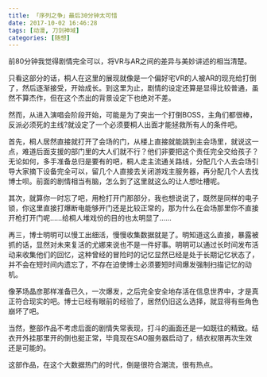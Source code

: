 ```yaml
---
title: 「序列之争」最后30分钟太可惜
date: 2017-10-02 16:46:28
tags: [动漫, 刀剑神域]
categories: [随想]
---
```


前80分钟我觉得剧情完全可以，将VR与AR之间的差异与美妙讲述的相当清楚。

<!--more-->


只看这部分的话，桐人在这里的展现就像是一个偏好宅VR的人被AR的现充给打倒了，然后逐渐接受，开始成长。到这里为止，剧情的设定还算是显得比较普通，虽然不算杰作，但在这个杰出的背景设定下也绝对不差。

然而，从进入演唱会阶段开始，可能是为了突出一个打倒BOSS，主角们都很棒，反派必须死的主线?就设定了一个必须要桐人出面才能拯救所有人的条件吧。

首先，桐人居然直接就打开了会场的门，从楼上直接就能跳到主会场里，就说这一点，难道后面支援的部门里的大人们就不行？他们非要把这个责任完全交给孩子？无论如何，多手准备总归是要有的吧，桐人走主流通关路线，分配几个人去会场引导大家摘下设备完全可以，留几个人直接去关闭游戏主服务器，再分配几个人去找博士呗。前面的剧情相当有脑，怎么到了这里就这么的让人想吐槽呢。

其次，就算你一时忘了吧，用枪打开门那部分，我也想说说了，既然是同样的电子锁，你这里直接打爆断电能够开门还是比较正常的，那为什么在会场那里你不直接开枪打开门呢……给桐人堆戏份的目的也太明显了……

再三，博士明明可以慢工出细活，慢慢收集数据就是了。明知道这么直接，暴露被抓的话，显然对未来复活的尤娜来说也不是一件好事。明明可以通过长时间发布活动来收集他们的回忆，这种曾经的冒险时的记忆显然已经是处于长期记忆状态了，并不会在短时间内遗忘了，不存在迫使博士必须要短时间爆发强制扫描记忆的动机。

像茅场晶彦那样准备已久，一次爆发，之后完全安全地存活在信息世界中，才是真正符合现实的吧。博士已经有眼前的经验了，居然仍旧这么选择，就显得有些角色崩坏了吧。

当然，整部作品不考虑后面的剧情失常表现，打斗的画面还是一如既往的精致。结衣开外挂那里开的倒也挺正常，毕竟现在SAO服务器启动了，结衣权限再次生效还是可能的。

这部作品，在这个大数据热门的时代，倒是很符合潮流，很有热点。

